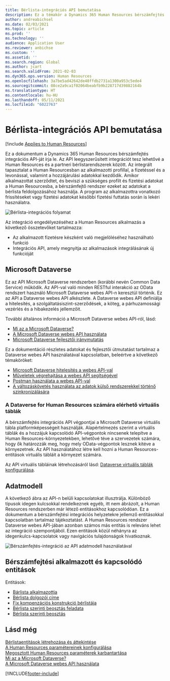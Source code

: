 ```yaml
---
title: Bérlista-integrációs API bemutatása
description: Ez a témakör a Dynamics 365 Human Resources bérszámfejtés integrációs API-ját írja le.
author: andreabichsel
ms.date: 02/03/2021
ms.topic: article
ms.prod: ''
ms.technology: ''
audience: Application User
ms.reviewer: anbichse
ms.custom: ''
ms.assetid: ''
ms.search.region: Global
ms.author: jcart
ms.search.validFrom: 2021-02-03
ms.dyn365.ops.version: Human Resources
ms.openlocfilehash: 3a7be5ad42642de48ffdb2731a1300a953c5ede4
ms.sourcegitcommit: 08ce2a9ca1f02064beabfb9b228717d39882164b
ms.translationtype: HT
ms.contentlocale: hu-HU
ms.lasthandoff: 05/11/2021
ms.locfileid: "6022763"
---
```

# <a name="payroll-integration-api-introduction"></a>Bérlista-integrációs API bemutatása

[!include [Applies to Human Resources](../includes/applies-to-hr.md)]

Ez a dokumentum a Dynamics 365 Human Resources bérszámfejtés integrációs API-ját írja le. Az API leegyszerűsített integrációt tesz lehetővé a Human Resources és a partneri bérlistarendszerek között. Az integrált tapasztalat a Human Resourcesban az alkalmazotti profillal, a fizetéssel és a levonással, valamint a hozzájárulási adatokkal kezdődik. Amikor alkalmazottat szerződtet, és beviszi a szükséges profilt és fizetési adatokat a Human Resourcesba, a bérszámfejtő rendszer ezeket az adatokat a bérlista feldolgozásához használja. A program az alkalmazottra vonatkozó frissítéseket vagy fizetési adatokat későbbi fizetési futtatás során is lekéri használatra.

![Bérlista-integrációs folyamat](media/hr-admin-integration-payroll-api-introduction-flow.png)

Az integráció engedélyezéséhez a Human Resources alkalmazás a következő összetevőket tartalmazza:

- Az alkalmazott fizetésre készként való megjelöléséhez használható funkció
- Integrációs API, amely megnyitja az alkalmazások integrálásának új funkcióját

## <a name="microsoft-dataverse"></a>Microsoft Dataverse

Ez az API Microsoft Dataverse rendszerben (korábbi nevén Common Data Service) működik. Az API-val való minden RESTful interakció az OData rendszert használó Microsoft Dataverse webes API-n keresztül történik. Ez az API a Dataverse webes API alkészlete. A Dataverse webes API definiálja a hitelesítés, a szolgáltatásiszint-szerződések, a köteg, a párhuzamossági vezérlés és a hibakezelés jellemzőit.

További általános információ a Microsoft Dataverse webes API-ról, lásd:

- [Mi az a Microsoft Dataverse?](/powerapps/maker/data-platform/data-platform-intro)
- [A Microsoft Dataverse webes API használata](/powerapps/developer/data-platform/webapi/overview)
- [Microsoft Dataverse fejlesztői iránymutatás](/powerapps/developer/data-platform)

Ez a dokumentáció részletes adatokat és fejlesztői útmutatást tartalmaz a Dataverse webes API használatával kapcsolatban, beleértve a következő témaköröket:

- [Microsoft Dataverse hitelesítés a webes API-val](/powerapps/developer/data-platform/webapi/authenticate-web-api)
- [Műveletek végrehajtása a webes API segítségével](/powerapps/developer/data-platform/webapi/perform-operations-web-api)
- [Postman használata a webes API-val](/powerapps/developer/data-platform/webapi/use-postman-web-api)
- [A változáskövetés használata az adatok külső rendszerekkel történő szinkronizálására](/powerapps/developer/data-platform/use-change-tracking-synchronize-data-external-systems)

### <a name="virtual-tables-for-human-resources-in-dataverse"></a>A Dataverse for Human Resources számára elérhető virtuális táblák

A bérszámfejtés integrációs API végpontjai a Microsoft Dataverse virtuális tábla platformképességeit használják. Alapértelmezés szerint a virtuális táblák és a hozzájuk kapcsolódó API-végpontok nincsenek telepítve a Human Resources-környezetekben, lehetővé téve a szervezetek számára, hogy ők határozzák meg, hogy mely OData-végpontok lesznek kitéve a környezetnek. Az API használatához létre kell hozni a Human Resources-entitások virtuális tábláit a környezet számára.

Az API virtuális tábláinak létrehozásáról lásd: [Dataverse virtuális táblák konfigurálása](./hr-admin-integration-common-data-service-virtual-entities.md).

## <a name="data-model"></a>Adatmodell

A következő ábra az API-n belüli kapcsolatokat illusztrálja. Különböző típusok idegen kulcsokkal rendelkeznek egyéb, itt nem ábrázolt, a Human Resources rendszerben már létező entitásokhoz kapcsolódóan. Ez a dokumentum a bérszámfejtési integrációs helyzetekre jellemző entitásokkal kapcsolatban tartalmaz tájékoztatást. A Human Resources rendszer Dataverse webes API-jában azonban számos más entitás is releváns lehet az integráció szempontjából. Ezen entitások közül néhányra az idegenkulcs-kapcsolatok vagy navigációs tulajdonságok hivatkoznak.

![Bérszámfejtés-integráció az API adatmodell használatával](media/hr-admin-payroll-api-data-model.png)

## <a name="payroll-employee-and-related-entities"></a>Bérszámfejtési alkalmazott és kapcsolódó entitások

Entitások:

- [Bárlista alkalmazottja](hr-admin-integration-payroll-api-payroll-employee.md)
- [Bérlista dolgozói címe](hr-admin-integration-payroll-api-payroll-worker-address.md)
- [Fix kompenzációs konstrukció bérlistája](hr-admin-integration-ats-api-recruiting-request-education.md)
- [Bérlista szerinti beosztás feladata](hr-admin-integration-payroll-api-payroll-position-job.md)
- [Bérlista szerinti beosztás](hr-admin-integration-payroll-api-payroll-position.md)

## <a name="see-also"></a>Lásd még

[Bérlistaentitások létrehozása és áttekintése](hr-admin-integration-payroll-api-generate-review-entities.md)<br>
[A Human Resources paramétereinek konfigurálása](hr-setup-parameters.md)<br>
[Megosztott Human Resources paraméterek karbantartása](hr-setup-shared-parameters.md)<br>
[Mi az a Microsoft Dataverse?](/powerapps/maker/data-platform/data-platform-intro)<br>
[A Microsoft Dataverse webes API használata](/powerapps/developer/data-platform/webapi/overview)<br>

[!INCLUDE[footer-include](../includes/footer-banner.md)]